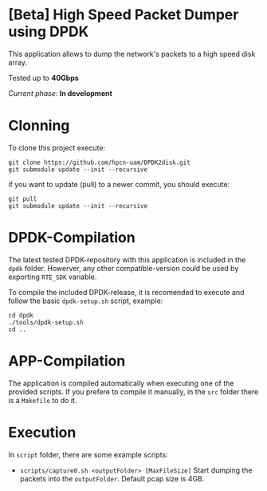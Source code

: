 [Beta] High Speed Packet Dumper using DPDK 
=================

This application allows to dump the network's packets to a high speed disk array.

Tested up to **40Gbps**

*Current phase*: **In development**

Clonning
=================
To clone this project execute:

````
git clone https://github.com/hpcn-uam/DPDK2disk.git
git submodule update --init --recursive
````

if you want to update (pull) to a newer commit, you should execute:

````
git pull
git submodule update --init --recursive
````

DPDK-Compilation
=================
The latest tested DPDK-repository with this application is included in the `dpdk` folder.
Howerver, any other compatible-version could be used by exporting `RTE_SDK` variable.

To compile the included DPDK-release, it is recomended to execute and follow the basic `dpdk-setup.sh` script, example:

````
cd dpdk
./tools/dpdk-setup.sh
cd ..
````

APP-Compilation
=================
The application is compiled automatically when executing one of the provided scripts.
If you prefere to compile it manually, in the `src` folder there is a `Makefile` to do it.

Execution
=================
In `script` folder, there are some example scripts:

- `scripts/capture0.sh <outputFolder> [MaxFileSize]` Start dumping the packets into the `outputFolder`. Default pcap size is 4GB.

